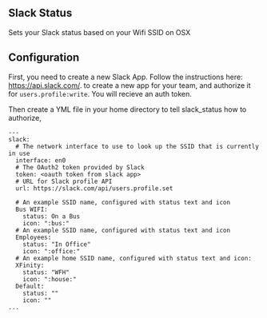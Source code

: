 Slack Status
------------

Sets your Slack status based on your Wifi SSID on OSX


Configuration
-------------

First, you need to create a new Slack App.  Follow the instructions here: https://api.slack.com/. to create a new 
app for your team, and authorize it for `users.profile:write`.  You will recieve an auth token.


Then create a YML file in your home directory to tell slack_status how to authorize, 
```
---
slack:
  # The network interface to use to look up the SSID that is currently in use
  interface: en0
  # The OAuth2 token provided by Slack
  token: <oauth token from slack app>
  # URL for Slack profile API
  url: https://slack.com/api/users.profile.set  

  # An example SSID name, configured with status text and icon
  Bus WIFI:
    status: On a Bus
    icon: ":bus:"    
  # An example SSID name, configured with status text and icon
  Employees:
    status: "In Office"
    icon: ":office:"
  # An example home SSID name, configured with status text and icon:
  XFinity:
    status: "WFH"
    icon: ":house:"
  Default:
    status: ""
    icon: ""
...
```
